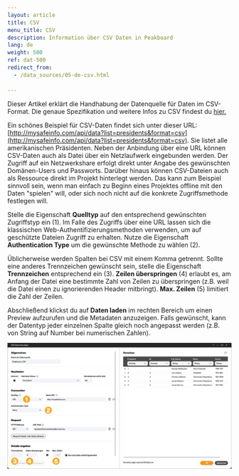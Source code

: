 ```yaml
---
layout: article
title: CSV
menu_title: CSV
description: Information über CSV Daten in Peakboard
lang: de
weight: 500
ref: dat-500
redirect_from:
  - /data_sources/05-de-csv.html

---
```

Dieser Artikel erklärt die Handhabung der Datenquelle für Daten im CSV-Format.
Die genaue Spezifikation und weitere Infos zu CSV findest du [hier.](https://de.wikipedia.org/wiki/CSV_(Dateiformat))

Ein schönes Beispiel für CSV-Daten findet sich unter dieser URL: [http://mysafeinfo.com/api/data?list=presidents&format=csv](http://mysafeinfo.com/api/data?list=presidents&format=csv).
Sie listet alle amerikanischen Präsidenten.
Neben der Anbindung über eine URL können CSV-Daten auch als Datei über ein Netzlaufwerk eingebunden werden. Der Zugriff auf ein Netzwerkshare erfolgt direkt unter Angabe des gewünschten Domänen-Users und Passworts.
Darüber hinaus können CSV-Dateien auch als Ressource direkt im Projekt hinterlegt werden.
Das kann zum Beispiel sinnvoll sein, wenn man einfach zu Beginn eines Projektes offline mit den Daten "spielen" will, oder sich noch nicht auf die konkrete Zugriffsmethode festlegen will.

Stelle die Eigenschaft **Quelltyp** auf den entsprechend gewünschten Zugriffstyp ein (1).
Im Falle des Zugriffs über eine URL lassen sich die klassischen Web-Authentifizierungsmethoden verwenden, um auf geschützte Dateien Zugriff zu erhalten.
Nutze die Eigenschaft **Authentication Type** um die gewünschte Methode zu wählen (2).

Üblicherweise werden Spalten bei CSV mit einem Komma getrennt.
Sollte eine anderes Trennzeichen gewünscht sein, stelle die Eigenschaft **Trennzeichen** entsprechend ein (3).
 **Zeilen überspringen** (4) erlaubt es, am Anfang der Datei eine bestimmte Zahl von Zeilen zu überspringen (z.B. weil die Datei einen zu ignorierenden Header mitbringt).
 **Max. Zeilen** (5) limitiert die Zahl der Zeilen.

Abschließend klickst du auf **Daten laden** im rechten Bereich um einen Preview aufzurufen und die Metadaten anzuzeigen.
Falls gewünscht, kann der Datentyp jeder einzelnen Spalte gleich noch angepasst werden (z.B. von String auf Number bei numerischen Zahlen).

![CSV Data Dialog](/assets/images/data-sources/csv/csv_add-data-dialog_de.png)
